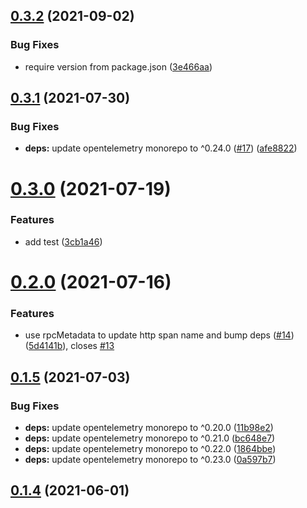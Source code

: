 ## [0.3.2](https://github.com/zcong1993/opentelemetry-instrumentation-egg/compare/v0.3.1...v0.3.2) (2021-09-02)


### Bug Fixes

* require version from package.json ([3e466aa](https://github.com/zcong1993/opentelemetry-instrumentation-egg/commit/3e466aa2119411af94e96244bb40b8691f43368a))



## [0.3.1](https://github.com/zcong1993/opentelemetry-instrumentation-egg/compare/v0.3.0...v0.3.1) (2021-07-30)

### Bug Fixes

- **deps:** update opentelemetry monorepo to ^0.24.0 ([#17](https://github.com/zcong1993/opentelemetry-instrumentation-egg/issues/17)) ([afe8822](https://github.com/zcong1993/opentelemetry-instrumentation-egg/commit/afe8822687601a11f385e6846fb3fd40462985c2))

# [0.3.0](https://github.com/zcong1993/opentelemetry-instrumentation-egg/compare/v0.2.0...v0.3.0) (2021-07-19)

### Features

- add test ([3cb1a46](https://github.com/zcong1993/opentelemetry-instrumentation-egg/commit/3cb1a46291a7c4bc19ec5157f73fca24474528bb))

# [0.2.0](https://github.com/zcong1993/opentelemetry-instrumentation-egg/compare/v0.1.5...v0.2.0) (2021-07-16)

### Features

- use rpcMetadata to update http span name and bump deps ([#14](https://github.com/zcong1993/opentelemetry-instrumentation-egg/issues/14)) ([5d4141b](https://github.com/zcong1993/opentelemetry-instrumentation-egg/commit/5d4141b34bcd70e3fec9df16756e4f49fba8b662)), closes [#13](https://github.com/zcong1993/opentelemetry-instrumentation-egg/issues/13)

## [0.1.5](https://github.com/zcong1993/opentelemetry-instrumentation-egg/compare/v0.1.4...v0.1.5) (2021-07-03)

### Bug Fixes

- **deps:** update opentelemetry monorepo to ^0.20.0 ([11b98e2](https://github.com/zcong1993/opentelemetry-instrumentation-egg/commit/11b98e2c76a978823c8aaf9441e4d0d76572e73e))
- **deps:** update opentelemetry monorepo to ^0.21.0 ([bc648e7](https://github.com/zcong1993/opentelemetry-instrumentation-egg/commit/bc648e75023cdac6c85e3c49f3f37ecf12bdebe2))
- **deps:** update opentelemetry monorepo to ^0.22.0 ([1864bbe](https://github.com/zcong1993/opentelemetry-instrumentation-egg/commit/1864bbe6bfececa210b31985962a2958ac40b3ac))
- **deps:** update opentelemetry monorepo to ^0.23.0 ([0a597b7](https://github.com/zcong1993/opentelemetry-instrumentation-egg/commit/0a597b7d9efa76e70f502b55a23263c97955901b))

## [0.1.4](https://github.com/zcong1993/opentelemetry-instrumentation-egg/compare/v0.1.3...v0.1.4) (2021-06-01)
